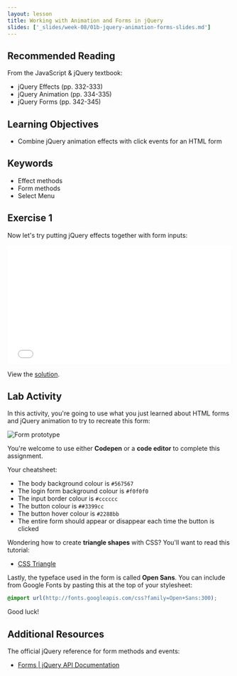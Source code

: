 ```yaml
---
layout: lesson
title: Working with Animation and Forms in jQuery
slides: ['_slides/week-08/01b-jquery-animation-forms-slides.md']
---
```


## Recommended Reading

From the JavaScript & jQuery textbook:

- jQuery Effects (pp. 332-333)
- jQuery Animation (pp. 334-335)
- jQuery Forms (pp. 342-345)

## Learning Objectives

- Combine jQuery animation effects with click events for an HTML form

## Keywords

- Effect methods
- Form methods
- Select Menu

## Exercise 1

Now let's try putting jQuery effects together with form inputs:

<iframe height='268' scrolling='no' src='//codepen.io/redacademy/embed/xGVmEq/?height=268&theme-id=0&default-tab=js' frameborder='no' allowtransparency='true' allowfullscreen='true' style='width: 100%;'>See the Pen <a href='http://codepen.io/redacademy/pen/xGVmEq/'>xGVmEq</a> by RED Academy (<a href='http://codepen.io/redacademy'>@redacademy</a>) on <a href='http://codepen.io'>CodePen</a>.
</iframe>

View the [solution](http://codepen.io/redacademy/pen/YXWKdz).

## Lab Activity

In this activity, you're going to use what you just learned about HTML forms and jQuery animation to try to recreate this form:

![Form prototype](/public/files/labs/jquery-form-lab.gif)

You're welcome to use either **Codepen** or a **code editor** to complete this assignment.

Your cheatsheet:

- The body background colour is `#567567`
- The login form background colour is `#f0f0f0`
- The input border colour is `#cccccc`
- The button colour is `##3399cc`
- The button hover colour is `#2288bb`
- The entire form should appear or disappear each time the button is clicked

Wondering how to create **triangle shapes** with CSS? You'll want to read this tutorial:

- [CSS Triangle](https://css-tricks.com/snippets/css/css-triangle/)

Lastly, the typeface used in the form is called **Open Sans**. You can include from Google Fonts by pasting this at the top of your stylesheet:

```css
@import url(http://fonts.googleapis.com/css?family=Open+Sans:300);
```

Good luck!

## Additional Resources

The official jQuery reference for form methods and events:

- [Forms | jQuery API Documentation](https://api.jquery.com/category/forms/)
